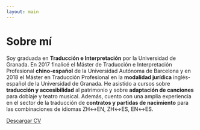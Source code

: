 ```yaml
---
layout: main
---
```


# Sobre mí

Soy graduada en **Traducción e Interpretación** por la Universidad de Granada. En 2017 finalicé el Máster de Traducción e Interpretación Profesional **chino-español** de la Universidad Autónoma de Barcelona y en 2018 el Máster en Traducción Profesional en la **modalidad jurídica** inglés-español de la Universidad de Granada. He asistido a cursos sobre **traducción y accesibilidad** al patrimonio y sobre **adaptación de canciones** para doblaje y teatro musical. Además, cuento con una amplia experiencia en el sector de la traducción de **contratos y partidas de nacimiento** para las combinaciones de idiomas ZH↔EN, ZH↔ES, EN↔ES.

[Descargar CV](cv.pdf)
